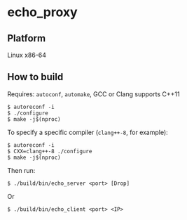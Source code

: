 # echo_proxy

## Platform

Linux x86-64

## How to build

Requires: `autoconf`, `automake`, GCC or Clang supports C++11

```shell
$ autoreconf -i
$ ./configure
$ make -j$(nproc)
```

To specify a specific compiler (`clang++-8`, for example):

```shell
$ autoreconf -i
$ CXX=clang++-8 ./configure
$ make -j$(nproc)
```

Then run:

```shell
$ ./build/bin/echo_server <port> [Drop]
```

Or

```shell
$ ./build/bin/echo_client <port> <IP>
```
